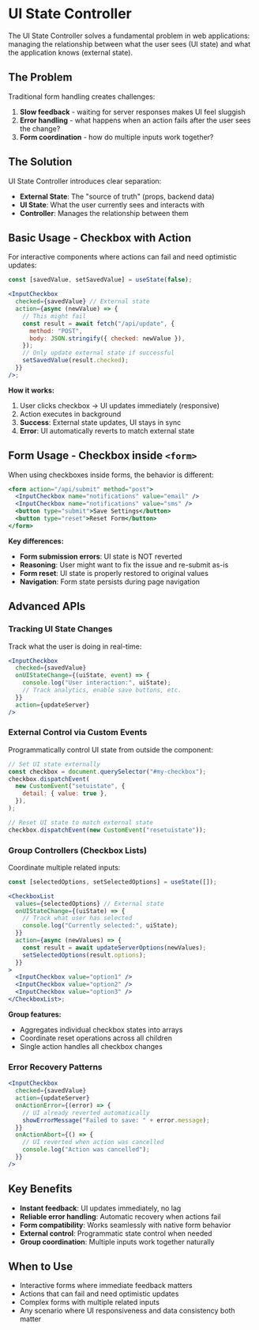 # UI State Controller

The UI State Controller solves a fundamental problem in web applications: managing the relationship between what the user sees (UI state) and what the application knows (external state).

## The Problem

Traditional form handling creates challenges:

1. **Slow feedback** - waiting for server responses makes UI feel sluggish
2. **Error handling** - what happens when an action fails after the user sees the change?
3. **Form coordination** - how do multiple inputs work together?

## The Solution

UI State Controller introduces clear separation:

- **External State**: The "source of truth" (props, backend data)
- **UI State**: What the user currently sees and interacts with
- **Controller**: Manages the relationship between them

## Basic Usage - Checkbox with Action

For interactive components where actions can fail and need optimistic updates:

```jsx
const [savedValue, setSavedValue] = useState(false);

<InputCheckbox
  checked={savedValue} // External state
  action={async (newValue) => {
    // This might fail
    const result = await fetch("/api/update", {
      method: "POST",
      body: JSON.stringify({ checked: newValue }),
    });
    // Only update external state if successful
    setSavedValue(result.checked);
  }}
/>;
```

**How it works:**

1. User clicks checkbox → UI updates immediately (responsive)
2. Action executes in background
3. **Success**: External state updates, UI stays in sync
4. **Error**: UI automatically reverts to match external state

## Form Usage - Checkbox inside `<form>`

When using checkboxes inside forms, the behavior is different:

```jsx
<form action="/api/submit" method="post">
  <InputCheckbox name="notifications" value="email" />
  <InputCheckbox name="notifications" value="sms" />
  <button type="submit">Save Settings</button>
  <button type="reset">Reset Form</button>
</form>
```

**Key differences:**

- **Form submission errors**: UI state is NOT reverted
- **Reasoning**: User might want to fix the issue and re-submit as-is
- **Form reset**: UI state is properly restored to original values
- **Navigation**: Form state persists during page navigation

## Advanced APIs

### Tracking UI State Changes

Track what the user is doing in real-time:

```jsx
<InputCheckbox
  checked={savedValue}
  onUIStateChange={(uiState, event) => {
    console.log("User interaction:", uiState);
    // Track analytics, enable save buttons, etc.
  }}
  action={updateServer}
/>
```

### External Control via Custom Events

Programmatically control UI state from outside the component:

```jsx
// Set UI state externally
const checkbox = document.querySelector("#my-checkbox");
checkbox.dispatchEvent(
  new CustomEvent("setuistate", {
    detail: { value: true },
  }),
);

// Reset UI state to match external state
checkbox.dispatchEvent(new CustomEvent("resetuistate"));
```

### Group Controllers (Checkbox Lists)

Coordinate multiple related inputs:

```jsx
const [selectedOptions, setSelectedOptions] = useState([]);

<CheckboxList
  values={selectedOptions} // External state
  onUIStateChange={(uiState) => {
    // Track what user has selected
    console.log("Currently selected:", uiState);
  }}
  action={async (newValues) => {
    const result = await updateServerOptions(newValues);
    setSelectedOptions(result.options);
  }}
>
  <InputCheckbox value="option1" />
  <InputCheckbox value="option2" />
  <InputCheckbox value="option3" />
</CheckboxList>;
```

**Group features:**

- Aggregates individual checkbox states into arrays
- Coordinate reset operations across all children
- Single action handles all checkbox changes

### Error Recovery Patterns

```jsx
<InputCheckbox
  checked={savedValue}
  action={updateServer}
  onActionError={(error) => {
    // UI already reverted automatically
    showErrorMessage("Failed to save: " + error.message);
  }}
  onActionAbort={() => {
    // UI reverted when action was cancelled
    console.log("Action was cancelled");
  }}
/>
```

## Key Benefits

- **Instant feedback**: UI updates immediately, no lag
- **Reliable error handling**: Automatic recovery when actions fail
- **Form compatibility**: Works seamlessly with native form behavior
- **External control**: Programmatic state control when needed
- **Group coordination**: Multiple inputs work together naturally

## When to Use

- Interactive forms where immediate feedback matters
- Actions that can fail and need optimistic updates
- Complex forms with multiple related inputs
- Any scenario where UI responsiveness and data consistency both matter
